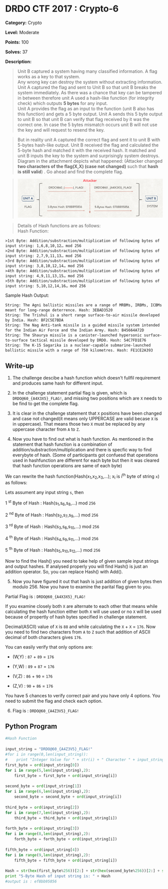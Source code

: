 # DRDO CTF 2017 : Crypto-6

**Category:** Crypto

**Level:** Moderate

**Points:** 100

**Solves:** 37

**Description:**

>Unit B captured a system having many classified information. A flag works as a key to that system. <br/>
>Any wrong key can destroy the system without extracting information. Unit A captured the flag and sent to Unit B so that unit B breaks the system immediately. As there was a chance that key can be tampered in between therefore unit A used a hash-like function (for integrity check) which outputs **5 bytes** for any input. <br/>
>Unit A provides the flag as an input to the function (unit B also has this function) and gets a 5 byte output. Unit A sends this 5 byte output to unit B so that unit B can verify that flag received by it was the correct one. In case the 5 bytes mismatch occurs unit B will not use the key and will request to resend the key.<br/>

>But in reality unit A captured the correct flag and sent it to unit B with 5-bytes hash-like output. Unit B received the flag and calculated the 5-byte hash and matched it with the received hash. It matched and unit B inputs the key to the system and surprisingly system destroys. <br/>
>Diagram in the attachment depicts what happened: (Attacker changed **two characters of the flag(X,X) (case not changed)** such that **hash is still valid**) . Go ahead and find the complete flag.<br/>

>![Scenario.png](Scenario.png)<br/>

>Details of Hash functions are as follows:<br/>
>Hash Function:<br/>
```
>1st Byte: Addition/substraction/multiplication of following bytes of input string: 1,6,8,10,12… mod 256
>2nd Byte: Addition/substraction/multiplication of following bytes of input string: 2,7,9,11,13… mod 256
>3rd Byte: Addition/substraction/multiplication of following bytes of input string: 3,8,10,12,14… mod 256
>4th Byte: Addition/substraction/multiplication of following bytes of input string: 4,9,11,13,15… mod 256
>5th Byte: Addition/substraction/multiplication of following bytes of input string: 5,10,12,14,16… mod 256
```
Sample Hash Output:<br/>
```
String: The Agni ballistic missiles are a range of MRBMs, IRBMs, ICBMs meant for long-range deterrence. Hash: 3EBAD3520
String: The Trishul is a short range surface-to-air missile developed by India. Hash: BF2C5E7BDA
String: The Nag Anti-tank missile is a guided missile system intended for the Indian Air Force and the Indian Army. Hash: B45664A72D
String: The Shaurya missile is a canister-launched hypersonic surface-to-surface tactical missile developed by DRDO. Hash: 54C7FD1E76
String: The K-15 Sagarika is a nuclear-capable submarine-launched ballistic missile with a range of 750 kilometres. Hash: FE1CE2A393
```


## Write-up

1. The challenge descibe a hash function which doesn't fullfil requirement and produces same hash for different input. 

2. In the challenge statement partial flag is given, which is `DRDO@60_{A4X3X5}_FLAG!`, and missing two positions which are `X` needs to be find to get the complete flag.

3. It is clear in the challenge statement that `X` positions have been changed and case not changed(it means only UPPERCASE are valid becase `X` is in uppercase). That means those two `X` must be replaced by any uppercase character from `A` to `Z`.

4. Now you have to find out what is hash function. As mentioned in the statement that hash function is a combination of addition/substraction/multiplication and there is specfic way to find everybyte of hash. (Some of participants got confuesd that operations used in hashfunction are different for each byte but then it was cleared that hash function operations are same of each byte)

We can rewrite the hash function(Hash(x<sub>1</sub>,x<sub>2</sub>,x<sub>3</sub>,...); x<sub>i</sub> is i<sup>th</sup> byte of string `x`) as follows:

Lets assument any input string `s`, then

1 <sup>st</sup> Byte of Hash : Hash(s<sub>1</sub>,s<sub>6</sub>,s<sub>8</sub>,...) mod `256`

2 <sup>nd</sup> Byte of Hash : Hash(s<sub>2</sub>,s<sub>7</sub>,s<sub>9</sub>,...) mod `256`

3 <sup>rd</sup> Byte of Hash : Hash(s<sub>3</sub>,s<sub>8</sub>,s<sub>10</sub>,...) mod `256`

4 <sup>th</sup> Byte of Hash : Hash(s<sub>4</sub>,s<sub>9</sub>,s<sub>11</sub>,...) mod `256`

5 <sup>th</sup> Byte of Hash : Hash(s<sub>5</sub>,s<sub>10</sub>,s<sub>12</sub>,...) mod `256`

Now to find the Hash() you need to take help of given sample input strings and output hashes. If analysed properly you will find Hash() is just an addition operator. So, you can replace Hash() with Add().

5. Now you have figured it out that hash is just addition of given bytes then modulo 256. Now you have to examine the parital flag given to you. 

Partial Flag is : `DRDO@60_{A4X3X5}_FLAG!` 

If you examine closely both `X` are alternate to each other that means while calculating the hash function either both `X` will use used or no `X` will be used because of propertly of hash bytes specified in challenge statement. 

Decimal(ASCII) value of `X` is `88` and while calculating the `X` + `X` = `176`. Now you need to find two characters from `A` to `Z` such that addition of ASCII decimal of both characters gives `176`. 

You can easily verify that only options are:

* (W,Y) : `87` + `89` = `176`

* (Y,W) : `89` + `87` = `176`

* (V,Z) : `86` + `90` = `176`

* (Z,V) : `90` + `86` = `176`

You have 5 chances to verify correct pair and you have only 4 options. You need to submit the flag and check each option.

6. Flag is : `DRDO@60_{A4Z3V5}_FLAG!`

## Python Program

```Python
#Hash Function

input_string = "DRDO@60_{A4Z3V5}_FLAG!"
#for i in range(0,len(input_string)):
#    print "Integer Value for " + str(i) + " Character " + input_string[i]  + " is " + str(ord(input_string[i])) + "\n"
first_byte = ord(input_string[0])
for i in range(5,len(input_string),2):
    first_byte = first_byte + ord(input_string[i])

second_byte = ord(input_string[1])
for i in range(6,len(input_string),2):
    second_byte = second_byte + ord(input_string[i])
    
third_byte = ord(input_string[2])
for i in range(7,len(input_string),2):
    third_byte = third_byte + ord(input_string[i])
    
forth_byte = ord(input_string[3])
for i in range(8,len(input_string),2):
    forth_byte = forth_byte + ord(input_string[i])
    
fifth_byte = ord(input_string[4])
for i in range(9,len(input_string),2):
    fifth_byte = fifth_byte + ord(input_string[i])

Hash = str(hex(first_byte%256))[2:] + str(hex(second_byte%256))[2:] + str(hex(third_byte%256))[2:] + str(hex(forth_byte%256))[2:] + str(hex(fifth_byte%256))[2:]
print "5-Byte Hash of input string is: " + Hash
#output is : ef8bb95856
```
